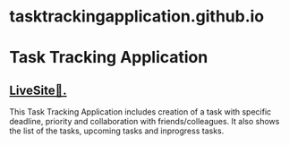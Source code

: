 # tasktrackingapplication.github.io
<h1>Task Tracking Application</h1>
<h2><a href="https://rishithabandaru.github.io/tasktrackingapplication.github.io/" style="textsize:10px">LiveSite📍.</a></h2>
<p>This Task Tracking Application includes creation of a task with specific deadline, priority and collaboration with friends/colleagues. It also shows the list of the tasks, upcoming tasks and inprogress tasks.
</p>
